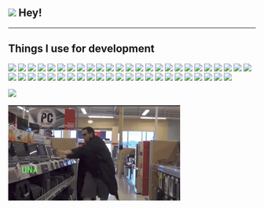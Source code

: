 ##  <img src="https://media.giphy.com/media/LUokZJ21LM39f6d0Md/giphy.gif" width="40"> Hey!
---
## Things I use for development 

![](https://img.shields.io/badge/-Linux-black?logoColor=ffffff&color=FCC624&style=flat-square&logo=linux)
![](https://img.shields.io/badge/-C-black?logoColor=ffffff&color=A8B9CC&style=flat-square&logo=c)
![](https://img.shields.io/badge/-AWS-black?logoColor=ffffff&color=FF9900&style=flat-square&logo=amazonaws)
![](https://img.shields.io/badge/-diagrams.net-black?logoColor=ffffff&color=F08705&style=flat-square&logo=diagrams.net)
![](https://img.shields.io/badge/-Gitlab-black?logoColor=ffffff&color=FC6D26&style=flat-square&logo=gitlab)
![](https://img.shields.io/badge/-Harbor-black?logoColor=ffffff&color=60B932&style=flat-square&logo=harbor)
![](https://img.shields.io/badge/-JFrog%20Artifactory-black?logoColor=ffffff&color=41BF47&style=flat-square&logo=jfrog)
![](https://img.shields.io/badge/-PowerShell-black?logoColor=ffffff&color=5391FE&style=flat-square&logo=powershell)
![](https://img.shields.io/badge/-QEMU-black?logoColor=ffffff&color=FF6600&style=flat-square&logo=qemu)
![](https://img.shields.io/badge/-Proxmox-black?logoColor=ffffff&color=E57000&style=flat-square&logo=proxmox)
![](https://img.shields.io/badge/-Prometheus-black?logoColor=ffffff&color=F46800&style=flat-square&logo=grafana)
![](https://img.shields.io/badge/-Bash-black?logoColor=ffffff&color=4EAA25&style=flat-square&logo=gnubash)
![](https://img.shields.io/badge/-Cisco-black?logoColor=ffffff&color=1BA0D7&style=flat-square&logo=cisco)
![](https://img.shields.io/badge/-Packer-black?logoColor=ffffff&color=02A8EF&style=flat-square&logo=packer)
![](https://img.shields.io/badge/-Docker-black?logoColor=ffffff&color=2496ED&style=flat-square&logo=docker)
![](https://img.shields.io/badge/-Git-black?logoColor=ffffff&color=F05032&style=flat-square&logo=git)
![](https://img.shields.io/badge/-Gitea-black?logoColor=ffffff&color=609926&style=flat-square&logo=gitea)
![](https://img.shields.io/badge/-Git%20LFS-black?logoColor=ffffff&color=F64935&style=flat-square&logo=gitlfs)
![](https://img.shields.io/badge/-Grafana-black?logoColor=ffffff&color=E6522C&style=flat-square&logo=prometheus)
![](https://img.shields.io/badge/-Jenkins-black?logoColor=ffffff&color=D24939&style=flat-square&logo=jenkins)
![](https://img.shields.io/badge/-VMware-black?logoColor=ffffff&color=607078&style=flat-square&logo=vmware)
![](https://img.shields.io/badge/-GitKraken-black?logoColor=ffffff&color=179287&style=flat-square&logo=gitkraken)
![](https://img.shields.io/badge/-Python-black?logoColor=ffffff&color=3776AB&style=flat-square&logo=python)
![](https://img.shields.io/badge/-Kubernetes-black?logoColor=ffffff&color=326CE5&style=flat-square&logo=Kubernetes)
![](https://img.shields.io/badge/-Github%20Actions-black?logoColor=ffffff&color=3169e2&style=flat-square&logo=githubactions)
![](https://img.shields.io/badge/-C%23-black?logoColor=ffffff&color=239120&style=flat-square&logo=csharp)
![](https://img.shields.io/badge/-Terraform-black?logoColor=ffffff&color=7B42BC&style=flat-square&logo=terraform)
![](https://img.shields.io/badge/-Vagrant-black?logoColor=ffffff&color=1868F2&style=flat-square&logo=vagrant)
![](https://img.shields.io/badge/-Azure%20DevOps-black?logoColor=ffffff&color=0078D7&style=flat-square&logo=azuredevops)
![](https://img.shields.io/badge/-Azure%20Cloud-black?logoColor=ffffff&color=0078D4&style=flat-square&logo=microsoftazure)
![](https://img.shields.io/badge/-Windows-black?logoColor=ffffff&color=0078D4&style=flat-square&logo=windows11)
![](https://img.shields.io/badge/-Visio-black?logoColor=ffffff&color=3955A3&style=flat-square&logo=microsoftvisio)
![](https://img.shields.io/badge/-FreeBSD-black?logoColor=ffffff&color=AB2B28&style=flat-square&logo=freebsd)
![](https://img.shields.io/badge/-Ubiquiti-black?logoColor=ffffff&color=0559C9&style=flat-square&logo=ubiquiti)
![](https://img.shields.io/badge/-Jira-black?logoColor=ffffff&color=0052CC&style=flat-square&logo=jira)
![](https://img.shields.io/badge/-Ansible-black?logoColor=ffffff&&color=EE0000&style=flat-square&logo=ansible)
![](https://img.shields.io/badge/-C++-black?logoColor=ffffff&color=00599C&style=flat-square&logo=c%2B%2B)
![](https://img.shields.io/badge/-Jinja-black?logoColor=ffffff&&color=B41717&style=flat-square&logo=jinja)
![](https://img.shields.io/badge/-CMake-black?logoColor=ffffff&color=064F8C&style=flat-square&logo=cmake)
![](https://img.shields.io/badge/-Zabbix-black?logoColor=ffffff&color=d40000&style=flat-square)
![](https://img.shields.io/badge/-VirtualBox-black?logoColor=ffffff&color=183A61&style=flat-square&logo=virtualbox)
![](https://img.shields.io/badge/-Gradle-black?logoColor=ffffff&color=02303A&style=flat-square&logo=gradle)
![](https://img.shields.io/badge/-Github-black?logoColor=ffffff&color=181717&style=flat-square&logo=github)
![](https://img.shields.io/badge/-Miro-black?logoColor=ffffff&color=050038&style=flat-square&logo=miro)
![](https://img.shields.io/badge/-TeamCity-black?logoColor=ffffff&color=000000&style=flat-square&logo=teamcity)
![](https://img.shields.io/badge/-YouTrack-black?logoColor=ffffff&color=000000&style=flat-square&logo=jetbrains)
![](https://img.shields.io/badge/-YAML-black?logoColor=ffffff&color=000000&style=flat-square)
![](https://img.shields.io/badge/-macOS-black?logoColor=ffffff&color=000000&style=flat-square&logo=macos)

![](https://github-readme-stats.vercel.app/api?username=vNexif&hide_border=true&border_radius=15&&show_icons=true&theme=tokyonight)


<img src="HakaBoi.gif" width="350">

